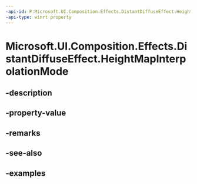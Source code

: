```yaml
---
-api-id: P:Microsoft.UI.Composition.Effects.DistantDiffuseEffect.HeightMapInterpolationMode
-api-type: winrt property
---
```


<!-- Property syntax.
public CanvasImageInterpolation HeightMapInterpolationMode { get;  set; }
-->

# Microsoft.UI.Composition.Effects.DistantDiffuseEffect.HeightMapInterpolationMode

## -description

## -property-value

## -remarks

## -see-also

## -examples

